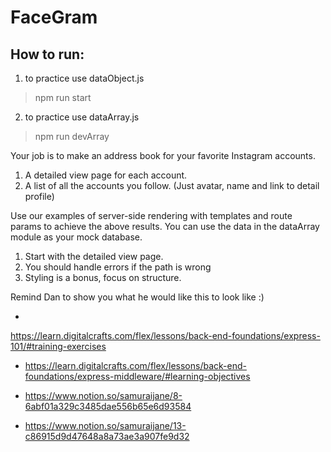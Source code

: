# FaceGram


## How to run:
1. to practice use dataObject.js 
> npm run start

2. to practice use dataArray.js
> npm run devArray



Your job is to make an address book for your favorite Instagram accounts.

1. A detailed view page for each account.
1. A list of all the accounts you follow. (Just avatar, name and link to detail profile)

Use our examples of server-side rendering with templates and route params to achieve the above results. You can use the data in the dataArray module as your mock database.

1. Start with the detailed view page.
1. You should handle errors if the path is wrong
1. Styling is a bonus, focus on structure.

Remind Dan to show you what he would like this to look like :) 

- 
https://learn.digitalcrafts.com/flex/lessons/back-end-foundations/express-101/#training-exercises

- https://learn.digitalcrafts.com/flex/lessons/back-end-foundations/express-middleware/#learning-objectives

- https://www.notion.so/samuraijane/8-6abf01a329c3485dae556b65e6d93584

- https://www.notion.so/samuraijane/13-c86915d9d47648a8a73ae3a907fe9d32